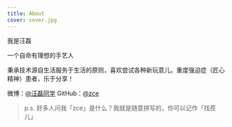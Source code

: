 ```yaml
---
title: About
cover: cover.jpg
---
```


我是汪磊

一个自命有理想的手艺人

秉承技术源自生活服务于生活的原则，喜欢尝试各种新玩意儿。重度强迫症（匠心精神）患者，乐于分享！

微博：[@汪磊同学](https://weibo.com/zceme)
GitHub：[@zce](https://github.com/zce)

<!-- MAKE IT BETTER! -->

> p.s. 好多人问我「zce」是什么？我就是随意拼写的，你可以记作「找茬儿」

